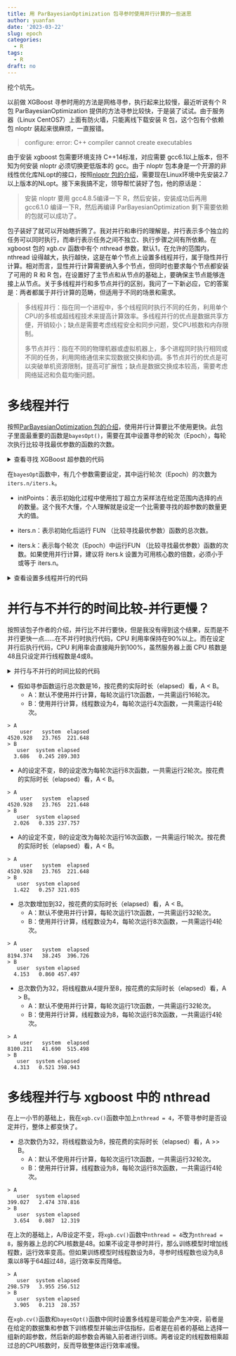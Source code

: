 ```yaml
---
title: 用 ParBayesianOptimization 包寻参时使用并行计算的一些迷思
author: yuanfan
date: '2023-03-22'
slug: epoch
categories:
  - R
tags:
  - R
draft: no
---
```


挖个坑先。

<!--more-->

以前做 XGBoost 寻参时用的方法是网格寻参，执行起来比较慢，最近听说有个 R 包 ParBayesianOptimization 提供的方法寻参比较快，于是装了试试。由于服务器（Linux CentOS7）上面有防火墙，只能离线下载安装 R 包，这个包有个依赖包 nloptr 装起来很麻烦，一直报错。

>configure: error: C++ compiler cannot create executables

由于安装 xgboost 包需要环境支持 C++14标准，对应需要 gcc6.1以上版本，但不知为何安装 nloptr 必须切换更低版本的 gcc。由于 nloptr 包本身是一个开源的非线性优化库NLopt的接口，按照[nloptr 包的介绍](https://cran.r-project.org/web/packages/nloptr/index.html)，需要现在Linux环境中先安装2.7以上版本的NLopt。接下来我搞不定，领导帮忙装好了包，他的原话是：

>安装 nloptr 要用 gcc4.8.5编译一下 R，然后安装，安装成功后再用 gcc6.1.0 编译一下R，然后再编译 ParBayesianOptimization 剩下需要依赖的包就可以成功了。

包子装好了就可以开始瞎折腾了。我对并行和串行的理解是，并行表示多个独立的任务可以同时执行，而串行表示任务之间不独立、执行步骤之间有所依赖。在 xgboost 包的 xgb.cv 函数中有个 nthread 参数，默认1，在允许的范围内，nthread 设得越大，执行越快，这是在单个节点上设置多线程并行，属于隐性并行计算。相对而言，显性并行计算需要纳入多个节点，但同时也要求每个节点都安装了可用的 R 和 R 包，在设置好了主节点和从节点的基础上，要确保主节点能够连接上从节点。关于多线程并行和多节点并行的区别，我问了一下新必应，它的答案是：两者都属于并行计算的范畴，但适用于不同的场景和需求。

>多线程并行：指在同一个进程中，多个线程同时执行不同的任务，利用单个CPU的多核或超线程技术来提高计算效率。多线程并行的优点是数据共享方便，开销较小；缺点是需要考虑线程安全和同步问题，受CPU核数和内存限制。
>
>多节点并行：指在不同的物理机器或虚拟机器上，多个进程同时执行相同或不同的任务，利用网络通信来实现数据交换和协调。多节点并行的优点是可以突破单机资源限制，提高可扩展性；缺点是数据交换成本较高，需要考虑网络延迟和负载均衡问题。

# 多线程并行

按照[ParBayesianOptimization 包的介绍](https://github.com/AnotherSamWilson/ParBayesianOptimization)，使用并行计算要比不使用更快。此包子里面最重要的函数是`bayesOpt()`，需要在其中设置寻参的轮次（Epoch），每轮次执行比较寻找最优参数的函数的次数。

<details>
<summary>查看寻找 XGBoost 超参数的代码</summary>
<pre><code>

```r
library(xgboost)
library(ParBayesianOptimization)

train <- fread('train.csv')
trainlabel <- train[, 'label']
traindata <- train[, -c('label')]

#若要使用xgb.train，需要先将原来的数据转化为矩阵格式
traindata <- as.matrix(traindata)
trainlabel <- as.matrix(trainlabel)

Folds <- list(Fold1 = as.integer(seq(1, nrow(train), by = 3)),
              Fold2 = as.integer(seq(2, nrow(train), by = 3)),
              Fold3 = as.integer(seq(3, nrow(train), by = 3)))

scoringFunction <-
  function(eta,
           max_depth,
           min_child_weight,
           subsample,
           colsample_bytree,
           gamma,
           lambda,
           alpha) {
    dtrain <-
      xgb.DMatrix(traindata, label = trainlabel)
    
    Pars <- list(
      booster = "gbtree",
      objective = "binary:logistic",
      eval_metric = "auc",
      eta = eta,
      max_depth = max_depth,
      min_child_weight = min_child_weight,
      subsample = subsample,
      colsample_bytree = colsample_bytree,
      gamma = gamma,
      lambda = lambda,
      alpha = alpha
    )
    
    xgbcv <- xgb.cv(
      params = Pars,
      data = dtrain,
      nround = 200,
      folds = Folds,
      # nthread = 16,
      prediction = TRUE,
      showsd = TRUE,
      early_stopping_rounds = 8,
      maximize = TRUE,
      verbose = 0,
      nthread = 4 # 设置多线程
    )
    
    return(list(
      Score = max(xgbcv$evaluation_log$test_auc_mean),
      nrounds = xgbcv$best_iteration
    ))
  }

bounds <- list(
  eta = c(0.001, 0.5),
  max_depth = c(2L, 10L),
  min_child_weight = c(2L, 50L),
  subsample = c(0.25, 1),
  colsample_bytree = c(0.25, 1),
  gamma = c(0, 10),
  lambda = c(0, 10),
  alpha = c(0, 10)
)

set.seed(1234)
optObj <- bayesOpt(
  FUN = scoringFunction,
  bounds = bounds,
  initPoints = 32,
  iters.n = 4
)

# 查看寻参过程
optObj$scoreSummary
# 查看寻找到的超参数
getBestPars(optObj)
```

</code></pre>
</details>

在`bayesOpt`函数中，有几个参数需要设定，其中运行轮次（Epoch）的次数为`iters.n/iters.k`。

+ initPoints：表示初始化过程中使用拉丁超立方采样法在给定范围内选择的点的数量。这个我不大懂，个人理解就是设定一个比需要寻找的超参数的数量更大的值。

+ iters.n：表示初始化后运行 FUN （比较寻找最优参数）函数的总次数。

+ iters.k：表示每个轮次（Epoch）中运行FUN （比较寻找最优参数）函数的次数。如果使用并行计算，建议将 iters.k 设置为可用核心数的倍数，必须小于或等于 iters.n。

<details>
<summary>查看设置多线程并行的代码</summary>
<pre><code>

```r
library(ParBayesianOptimization)
# 多线程并行
library(foreach)
library(iterators)
library(parallel)
library(doParallel)

# 检查一下服务器上面的核数
detectCores(logical = F)

# 设定核数，创建一个用于并行计算的节点集群
cl <- makeCluster(4)

# 注册并行后端
registerDoParallel(cl)

# 检查注册并行后端是否生效，设定4核会得到数字4
getDoParWorkers()

# 把要用到的包和全部对象（包括数据）加载到后端
clusterExport(cl, c('Folds', 'train'))
clusterEvalQ(cl, expr = { library(xgboost) })

set.seed(1234)
optObj <- bayesOpt(
  FUN = scoringFunction,
  bounds = bounds,
  initPoints = 10,
  iters.n = 32,
  iters.k = 8,
  parallel = TRUE)

stopCluster(cl)
registerDoSEQ()
```

</code></pre>
</details>

# 并行与不并行的时间比较-并行更慢？

按照该包子作者的介绍，并行比不并行要快，但是我没有得到这个结果，反而是不并行更快一点……在不并行时执行代码，CPU 利用率保持在90%以上。而在设定并行后执行代码，CPU 利用率会直接飚升到100%，虽然服务器上面 CPU 核数是48且只设定并行线程数是4或8。

<details>
<summary>并行与不并行的时间比较的代码</summary>
<pre><code>

```r
library(xgboost)

data(agaricus.train, package = "xgboost")

Folds <- list(Fold1 = as.integer(seq(1, nrow(agaricus.train$data), by = 3)),
Fold2 = as.integer(seq(2, nrow(agaricus.train$data), by = 3)),
Fold3 = as.integer(seq(3, nrow(agaricus.train$data), by = 3)))

scoringFunction <-
  function(max_depth, min_child_weight, subsample) {
    dtrain <-
      xgb.DMatrix(agaricus.train$data, label = agaricus.train$label)
    
    Pars <- list(
      booster = "gbtree",
      eta = 0.001,
      max_depth = max_depth,
      min_child_weight = min_child_weight,
      subsample = subsample,
      objective = "binary:logistic",
      eval_metric = "auc")
    
    xgbcv <- xgb.cv(
      params = Pars,
      data = dtrain,
      nround = 100,
      folds = Folds,
      early_stopping_rounds = 5,
      maximize = TRUE,
      verbose = 0)
    
    return(list(
      Score = max(xgbcv$evaluation_log$test_auc_mean),
      nrounds = xgbcv$best_iteration
    ))
  }

bounds <- list(
  max_depth = c(1L, 5L),
  min_child_weight = c(0, 25),
  subsample = c(0.25, 1)
)

# 设置不使用并行计算
n1 <- 16
k1 <- 1
A <- system.time(
  optObj <- bayesOpt(
    FUN = scoringFunction,
    bounds = bounds,
    initPoints = 4,
    iters.n = n1,
    iters.k = k1,
    parallel = FALSE))

# 设置多线程并行
cl <- makeCluster(4)
registerDoParallel(cl)
clusterExport(cl, c('Folds', 'agaricus.train'))
clusterEvalQ(cl, expr = {
  library(xgboost)
})

n2 <- 16
k2 <- 4
B <- system.time(
  optObj <- bayesOpt(
    FUN = scoringFunction,
    bounds = bounds,
    initPoints = 4,
    iters.n = n2,
    iters.k = k2,
    parallel = TRUE))

stopCluster(cl)
registerDoSEQ()

A
B
```
</code></pre>
</details>

+ 假如寻参函数运行总次数是16，按花费的实际时长（elapsed）看，A < B。
  - A：默认不使用并行计算，每轮次运行1次函数，一共需运行16轮次。
  - B：使用并行计算，线程数设为4，每轮次运行4次函数，一共需运行4轮次。

```
> A
    user   system  elapsed 
4520.928   23.765  221.648 
> B
   user  system elapsed 
  3.686   0.245 289.303 
```

+ A的设定不变，B的设定改为每轮次运行8次函数，一共需运行2轮次。按花费的实际时长（elapsed）看，A < B。

```
> A
    user   system  elapsed 
4520.928   23.765  221.648 
> B
   user  system elapsed 
  2.026   0.335 237.757 
```

+ A的设定不变，B的设定改为每轮次运行16次函数，一共需运行1轮次。按花费的实际时长（elapsed）看，A < B。

```
> A
    user   system  elapsed 
4520.928   23.765  221.648 
> B
   user  system elapsed 
  1.422   0.257 321.035 
```

+ 总次数增加到32，按花费的实际时长（elapsed）看，A < B。
  - A：默认不使用并行计算，每轮次运行1次函数，一共需运行32轮次。
  - B：使用并行计算，线程数设为4，每轮次运行8次函数，一共需运行4轮次。

```
> A
    user   system  elapsed 
8194.374   38.245  396.726 
> B
   user  system elapsed 
  4.153   0.860 457.497 
```

+ 总次数仍为32，将线程数从4提升至8，按花费的实际时长（elapsed）看，A > B。
  - A：默认不使用并行计算，每轮次运行1次函数，一共需运行32轮次。
  - B：使用并行计算，线程数设为8，每轮次运行8次函数，一共需运行4轮次。

```
> A
    user   system  elapsed 
8100.211   41.690  515.498 
> B
   user  system elapsed 
  4.313   0.521 398.943 
```

# 多线程并行与 xgboost 中的 nthread

在上一小节的基础上，我在`xgb.cv()`函数中加上`nthread = 4`，不管寻参时是否设定并行，整体上都变快了。

+ 总次数仍为32，将线程数设为8，按花费的实际时长（elapsed）看，A >> B。
  - A：默认不使用并行计算，每轮次运行1次函数，一共需运行32轮次。
  - B：使用并行计算，线程数设为8，每轮次运行8次函数，一共需运行4轮次。

```
> A
   user  system elapsed 
399.027   2.474 378.816 
> B
   user  system elapsed 
  3.654   0.087  12.319 
```

在上次的基础上，A/B设定不变，将`xgb.cv()`函数中`nthread = 4`改为`nthread = 8`，服务器上总的CPU核数是48。如果不设定寻参时并行，那么训练模型时增加线程数，运行效率变高。但如果训练模型时线程数设为8，寻参时线程数也设为8,8乘以8等于64超过48，运行效率反而降低。

```
> A
   user  system elapsed 
298.579   3.955 256.512 
> B
   user  system elapsed 
  3.905   0.213  28.357 
```

在`xgb.cv()`函数和`bayesOpt()`函数中同时设置多线程是可能会产生冲突，前者是在给定的数据集和参数下训练模型并输出评估指标，后者是在前者的基础上选择一组新的超参数，然后新的超参数会再输入前者进行训练。两者设定的线程数相乘超过总的CPU核数时，反而导致整体运行效率减慢。